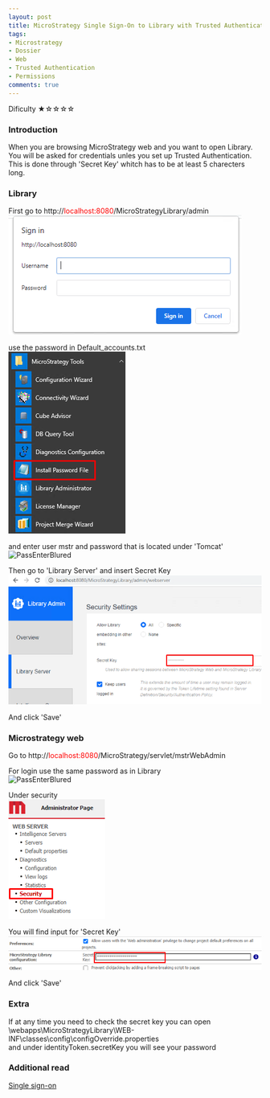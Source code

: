 ```yaml
---
layout: post
title: MicroStrategy Single Sign-On to Library with Trusted Authentication
tags:
- Microstrategy
- Dossier
- Web
- Trusted Authentication
- Permissions
comments: true
---
```

Dificulty ★☆☆☆☆

### Introduction 
When you are browsing MicroStrategy web and you want to open Library. You will be asked for credentials unles you set up Trusted Authentication. This is done through 'Secret Key' whitch has to be at least 5 charecters long.
 
### Library
First go to
http://<font color='red'>localhost:8080</font>/MicroStrategyLibrary/admin <br />
![Login](/img/20210516_0003/Login.png)

use the password in Default_accounts.txt <br />
![Password](/img/20210516_0003/Password.png) <br />

and enter user mstr and password that is located under 'Tomcat'
![PassEnterBlured](/img/20210516_0003/PassEnterBlured.png)

Then go to 'Library Server' and insert Secret Key
![SecretKeyLibrary](/img/20210516_0003/SecretKeyLibrary.png)

And click 'Save'

### Microstrategy web
Go to http://<font color='red'>localhost:8080</font>/MicroStrategy/servlet/mstrWebAdmin

For login use the same password as in Library <br />
![PassEnterBlured](/img/20210516_0003/PassEnterBlured.png)

Under security <br />
![WebSecurity](/img/20210516_0003/WebSecurity.png)

You will find input for 'Secret Key'
![WebSecretKey](/img/20210516_0003/WebSecretKey.png)

And click 'Save'

### Extra
If at any time you need to check the secret key you can open <br />
<tomcat>\webapps\MicroStrategyLibrary\WEB-INF\classes\config\configOverride.properties <br />
and under identityToken.secretKey you will see your password <br />

### Additional read
[Single sign-on](https://www2.microstrategy.com/producthelp/Current/WebSDK/Content/topics/sso/SSO_Single_Sign-on.htm)
